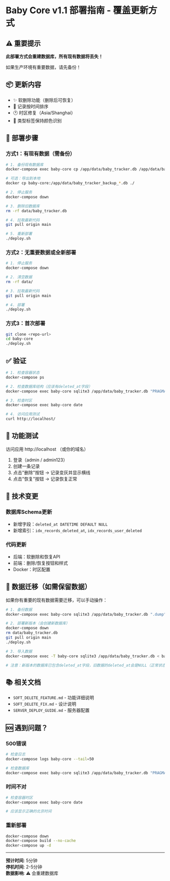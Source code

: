# Baby Core v1.1 部署指南 - 覆盖更新方式

## ⚠️ 重要提示

**此部署方式会重建数据库，所有现有数据将丢失！**

如果生产环境有重要数据，请先备份！

## 📦 更新内容

- ✨ 软删除功能（删除后可恢复）
- 🎨 记录按时间排序
- 🕐 时区修复（Asia/Shanghai）
- 🎨 类型标签保持颜色识别

## 🚀 部署步骤

### 方式1：有现有数据（需备份）

```bash
# 1. 备份现有数据库
docker-compose exec baby-core cp /app/data/baby_tracker.db /app/data/baby_tracker_backup_$(date +%Y%m%d).db

# 可选：导出到本地
docker cp baby-core:/app/data/baby_tracker_backup_*.db ./

# 2. 停止服务
docker-compose down

# 3. 删除旧数据库
rm -rf data/baby_tracker.db

# 4. 拉取最新代码
git pull origin main

# 5. 重新部署
./deploy.sh
```

### 方式2：无重要数据或全新部署

```bash
# 1. 停止服务
docker-compose down

# 2. 清空数据
rm -rf data/

# 3. 拉取最新代码
git pull origin main

# 4. 部署
./deploy.sh
```

### 方式3：首次部署

```bash
git clone <repo-url>
cd baby-core
./deploy.sh
```

## ✅ 验证

```bash
# 1. 检查容器状态
docker-compose ps

# 2. 检查数据库结构（应该有deleted_at字段）
docker-compose exec baby-core sqlite3 /app/data/baby_tracker.db "PRAGMA table_info(records);" | grep deleted_at

# 3. 检查时区
docker-compose exec baby-core date

# 4. 访问应用测试
curl http://localhost/
```

## 🧪 功能测试

访问应用 http://localhost （或你的域名）

1. 登录（admin / admin123）
2. 创建一条记录
3. 点击"删除"按钮 → 记录变灰并显示横线
4. 点击"恢复"按钮 → 记录恢复正常

## 📝 技术变更

### 数据库Schema更新
- 新增字段：`deleted_at DATETIME DEFAULT NULL`
- 新增索引：`idx_records_deleted_at`, `idx_records_user_deleted`

### 代码更新
- 后端：软删除和恢复API
- 前端：删除/恢复按钮和样式
- Docker：时区配置

## 🔄 数据迁移（如需保留数据）

如果你有重要的现有数据需要迁移，可以手动操作：

```bash
# 1. 备份数据
docker-compose exec baby-core sqlite3 /app/data/baby_tracker.db ".dump" > backup.sql

# 2. 部署新版本（会创建新数据库）
docker-compose down
rm data/baby_tracker.db
git pull origin main
./deploy.sh

# 3. 导入数据
docker-compose exec -T baby-core sqlite3 /app/data/baby_tracker.db < backup.sql

# 注意：新版本的数据库已包含deleted_at字段，旧数据的deleted_at会是NULL（正常状态）
```

## 📚 相关文档

- `SOFT_DELETE_FEATURE.md` - 功能详细说明
- `SOFT_DELETE_FIX.md` - 设计说明
- `SERVER_DEPLOY_GUIDE.md` - 服务器配置

## 🆘 遇到问题？

### 500错误
```bash
# 检查日志
docker-compose logs baby-core --tail=50

# 检查数据库
docker-compose exec baby-core sqlite3 /app/data/baby_tracker.db "PRAGMA table_info(records);"
```

### 时间不对
```bash
# 检查容器时区
docker-compose exec baby-core date

# 应该显示正确的北京时间
```

### 重新部署
```bash
docker-compose down
docker-compose build --no-cache
docker-compose up -d
```

---

**预计时间**: 5分钟  
**停机时间**: 2-5分钟  
**数据影响**: ⚠️ 会重建数据库

